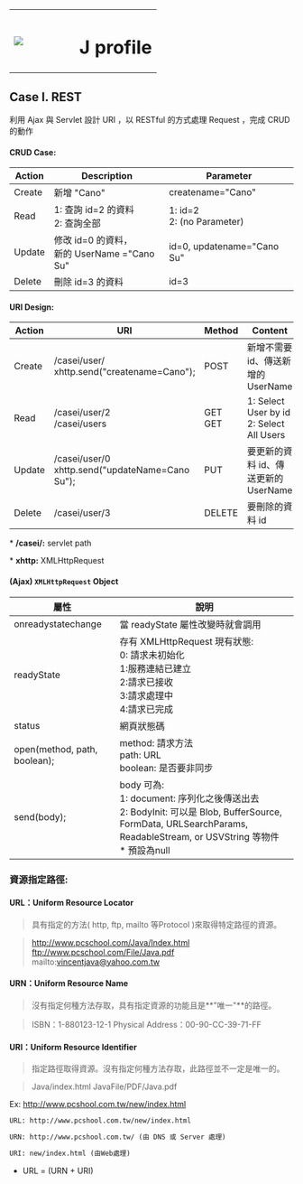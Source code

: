 <table>
    <td style="border:0px;width:100px;"><img src="https://avatars0.githubusercontent.com/u/46002098?s=460&amp;v=4"/></td>
    <td style="border:0px"><h1>J profile</h1></td>
</table>

## Case I. REST

利用 Ajax 與 Servlet 設計 URI ，以 RESTful 的方式處理 Request ，完成 CRUD 的動作



#### CRUD Case:

| Action | Description                                      | Parameter                      |
| ------ | ------------------------------------------------ | ------------------------------ |
| Create | 新增 "Cano"                                      | createname="Cano"              |
| Read   | 1: 查詢 id=2 的資料<br />2: 查詢全部             | 1: id=2<br />2: (no Parameter) |
| Update | 修改 id=0 的資料，<br />新的 UserName ="Cano Su" | id=0, updatename="Cano Su"     |
| Delete | 刪除 id=3 的資料                                 | id=3                           |



#### URI Design:

| Action | URI                                                  | Method       | Content                                       |
| ------ | ---------------------------------------------------- | ------------ | --------------------------------------------- |
| Create | /casei/user/<br />xhttp.send("createname=Cano");     | POST         | 新增不需要 id、傳送新增的 UserName            |
| Read   | /casei/user/2<br />/casei/users                      | GET<br />GET | 1: Select User by id<br />2: Select All Users |
| Update | /casei/user/0<br />xhttp.send("updateName=Cano Su"); | PUT          | 要更新的資料 id、傳送更新的 UserName          |
| Delete | /casei/user/3                                        | DELETE       | 要刪除的資料 id                               |

\* **/casei/:** servlet path

\* **xhttp:** XMLHttpRequest



#### (Ajax) `XMLHttpRequest` Object

| 屬性                         | 說明                                                         |
| ---------------------------- | ------------------------------------------------------------ |
| onreadystatechange           | 當 readyState 屬性改變時就會調用                             |
| readyState                   | 存有 XMLHttpRequest 現有狀態:<br />0: 請求未初始化<br />1:服務連結已建立<br />2:請求已接收<br />3:請求處理中<br />4:請求已完成 |
| status                       | 網頁狀態碼                                                   |
| open(method, path, boolean); | method: 請求方法<br />path: URL<br />boolean: 是否要非同步   |
| send(body);                  | body 可為:<br />1: document: 序列化之後傳送出去<br />2: BodyInit: 可以是 Blob, BufferSource, FormData, URLSearchParams, ReadableStream, or USVString 等物件<br />* 預設為null |





### 資源指定路徑:

#### URL：Uniform Resource Locator

> 具有指定的方法( http, ftp, mailto 等Protocol )來取得特定路徑的資源。

> http://www.pcschool.com/Java/Index.html
> ftp://www.pcschool.com/File/Java.pdf
> mailto:vincentjava@yahoo.com.tw



#### URN：Uniform Resource Name

> 沒有指定何種方法存取，具有指定資源的功能且是**"唯一"**的路徑。

> ISBN：1-880123-12-1
> Physical Address：00-90-CC-39-71-FF



#### URI：Uniform Resource Identifier

> 指定路徑取得資源。沒有指定何種方法存取，此路徑並不一定是唯一的。

> Java/index.html
> JavaFile/PDF/Java.pdf



Ex: http://www.pcshool.com.tw/new/index.html

```txt
URL: http://www.pcshool.com.tw/new/index.html

URN: http://www.pcshool.com.tw/ (由 DNS 或 Server 處理)

URI: new/index.html (由Web處理)
```

* URL = (URN + URI)















